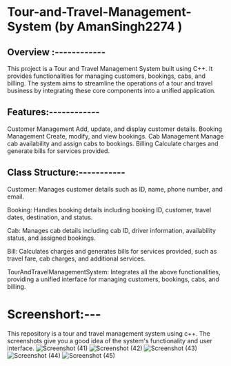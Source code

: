 # Tour-and-Travel-Management-System (by AmanSingh2274 )
## Overview :------------

This project is a Tour and Travel Management System built using C++. It provides functionalities for managing customers, bookings, cabs, and billing. The system aims to streamline the operations of a tour and travel business by integrating these core components into a unified application.

## Features:------------
Customer Management
Add, update, and display customer details.
Booking Management
Create, modify, and view bookings.
Cab Management
Manage cab availability and assign cabs to bookings.
Billing
Calculate charges and generate bills for services provided.


## Class Structure:-----------
Customer: Manages customer details such as ID, name, phone number, and email.

Booking: Handles booking details including booking ID, customer, travel dates, destination, and status.

Cab: Manages cab details including cab ID, driver information, availability status, and assigned bookings.

Bill: Calculates charges and generates bills for services provided, such as travel fare, cab charges, and additional services.

TourAndTravelManagementSystem: Integrates all the above functionalities, providing a unified interface for managing customers, bookings, cabs, and billing.



# Screenshort:---
This repository is a tour and travel management system using c++. The screenshots give you a good idea of the system's functionality and user interface.
![Screenshot (41)](https://github.com/AmanSingh2274/Tour-and-Travel-Management-System/assets/148249849/538916ae-e203-44bc-9656-3f1c61ab5423)
![Screenshot (42)](https://github.com/AmanSingh2274/Tour-and-Travel-Management-System/assets/148249849/43ce5b86-2166-48af-8989-ed85ee2b8f39)
![Screenshot (43)](https://github.com/AmanSingh2274/Tour-and-Travel-Management-System/assets/148249849/06065925-71f4-421e-a7ac-7ce37dbb51eb)
![Screenshot (44)](https://github.com/AmanSingh2274/Tour-and-Travel-Management-System/assets/148249849/212d1591-ee57-44e0-b07a-be8aafd58de0)
![Screenshot (45)](https://github.com/AmanSingh2274/Tour-and-Travel-Management-System/assets/148249849/e163e098-305c-47e6-9cef-a1d592481395)
